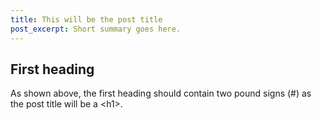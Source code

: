 ```yaml
---
title: This will be the post title
post_excerpt: Short summary goes here.
---
```


## First heading

As shown above, the first heading should contain two pound signs \(#\) as the post title will be a &lt;h1&gt;.
